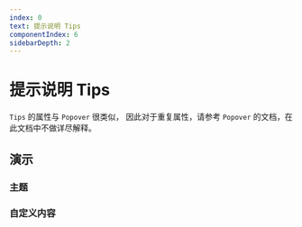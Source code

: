 ```yaml
---
index: 0
text: 提示说明 Tips
componentIndex: 6
sidebarDepth: 2
---
```


# 提示说明 Tips

 `Tips` 的属性与 `Popover` 很类似， 因此对于重复属性，请参考 `Popover`  的文档，在此文档中不做详尽解释。
## 演示

### 主题

<demo src="./test/theme.vue" langue="vue"  title="主题演示" desc=" 可以通过theme来设置主题，默认light。"></demo>

### 自定义内容

<demo src="./test/slot.vue" langue="vue"  title="主题演示" desc=" 可以通过theme来设置主题，默认light。"></demo>
